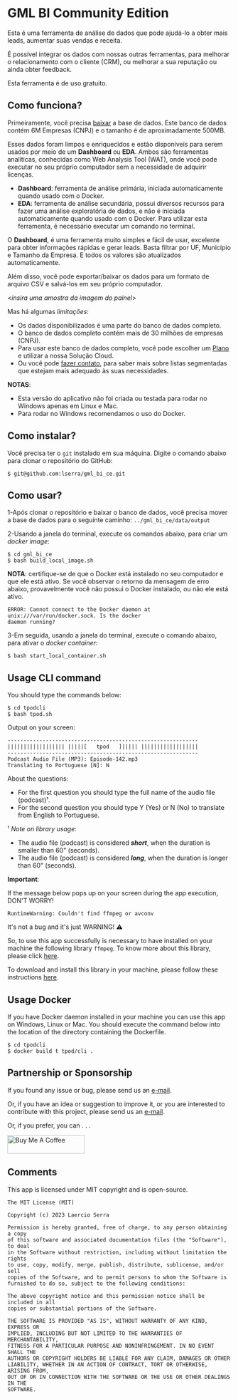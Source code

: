 # GML BI Community Edition

Esta é uma ferramenta de análise de dados que pode ajudá-lo a obter mais leads, aumentar
suas vendas e receita.

É possível integrar os dados com nossas outras ferramentas, para melhorar o
relacionamento com o cliente (CRM), ou melhorar a sua reputação ou ainda obter feedback.

Esta ferramenta é de uso gratuito.

## Como funciona?

Primeiramente, você precisa [baixar](https://www.getmoreleads.com.br/download/) a
base de dados. Este banco de dados contém 6M Empresas (CNPJ) e o tamanho é de
aproximadamente 500MB.

Esses dados foram limpos e enriquecidos e estão disponíveis para serem usados por meio
de um **Dashboard** ou **EDA**. Ambos são ferramentas analíticas, conhecidas como Web
Analysis Tool (WAT), onde você pode executar no seu próprio computador sem a necessidade
de adquirir licenças.

- **Dashboard**: ferramenta de análise primária, iniciada automaticamente quando usado
  com o Docker.
- **EDA**: ferramenta de análise secundária, possui diversos recursos para fazer uma
  análise exploratória de dados, e não é iniciada automaticamente quando usado com o
  Docker. Para utilizar esta ferramenta, é necessário executar um comando no terminal.

O **Dashboard**, é uma ferramenta muito simples e fácil de usar, excelente para obter
informações rápidas e gerar leads. Basta filtrar por UF, Município e Tamanho da
Empresa. E todos os valores são atualizados automaticamente.

Além disso, você pode exportar/baixar os dados para um formato de arquivo CSV e
salvá-los em seu próprio computador.

<_insira uma amostra da imagem do painel_>

Mas há algumas _limitações_:

- Os dados disponibilizados é uma parte do banco de dados completo.
- O banco de dados completo contém mais de 30 milhões de empresas (CNPJ).
- Para usar este banco de dados completo, você pode escolher
  um [Plano](https://www.getmoreleads.com.br/plan/) e utilizar a nossa Solução Cloud.
- Ou você pode [fazer contato](mailto:service@getmoreleads.com.br), para saber mais
  sobre listas segmentadas que estejam mais adequado às suas necessidades.

**NOTAS**:

- Esta versão do aplicativo não foi criada ou testada para rodar no Windows apenas em
  Linux e Mac.
- Para rodar no Windows recomendamos o uso do Docker.

## Como instalar?

Você precisa ter o `git` instalado em sua máquina. Digite o comando abaixo para clonar o
repositório do GitHub:

````shell
$ git@github.com:lserra/gml_bi_ce.git
````

## Como usar?

1-Após clonar o repositório e baixar o banco de dados, você precisa mover a base de
dados para o seguinte caminho: `../gml_bi_ce/data/output`

2-Usando a janela do terminal, execute os comandos abaixo, para criar um _docker image_:

```shell
$ cd gml_bi_ce
$ bash build_local_image.sh
```

**NOTA**: certifique-se de que o Docker está instalado no seu computador e que ele está
ativo. Se você observar o retorno da mensagem de erro abaixo, provavelmente você não
possui o Docker instalado, ou não ele está ativo.

```text
ERROR: Cannot connect to the Docker daemon at unix:///var/run/docker.sock. Is the docker
daemon running?
```

3-Em seguida, usando a janela do terminal, execute o comando abaixo, para ativar o
_docker container_:

```shell
$ bash start_local_container.sh
```

## Usage CLI command

You should type the commands below:

```shell script
$ cd tpodcli
$ bash tpod.sh
```

Output on your screen:

```text
------------------------------------------------------------
|||||||||||||||||| |||||[   tpod   ]||||| ||||||||||||||||||
------------------------------------------------------------
Podcast Audio File (MP3): Episode-142.mp3
Translating to Portuguese [N]: N
```

About the questions:

- For the first question you should type the full name of the audio file (podcast)¹.
- For the second question you should type Y (Yes) or N (No) to translate from English to
  Portuguese.

¹ *Note on library usage*:

- The audio file (podcast) is considered _**short**_, when the duration is smaller than
  60" (seconds).
- The audio file (podcast) is considered _**long**_, when the duration is longer than
  60" (seconds).

**Important**:

If the message below pops up on your screen during the app execution, DON'T WORRY!

``` text
RuntimeWarning: Couldn't find ffmpeg or avconv
```

It's not a bug and it's just WARNING! ⚠️

So, to use this app successfully is necessary to have installed on your machine the
following library ``ffmpeg``.
To know more about this library, please click [here](https://ffmpeg.org/about.html).

To download and install this library in your machine, please follow these
instructions [here](https://ffmpeg.org/download.html).

## Usage Docker

If you have Docker daemon installed in your machine you can use this app on Windows,
Linux or Mac.
You should execute the command below into the location of the directory containing the
Dockerfile.

```shell script
$ cd tpodcli
$ docker build t tpod/cli .
```

## Partnership or Sponsorship

If you found any issue or bug, please send us an [e-mail](mailto:tpodapp@gmail.com).

Or, if you have an idea or suggestion to improve it, or you are interested to contribute
with this project, please send us an [e-mail](mailto:tpodapp@gmail.com).

Or, if you prefer, you can . . .

<a href="https://buymeacoffee.com/cYXalAb" target="_blank">
<img src="https://cdn.buymeacoffee.com/buttons/default-orange.png" alt="Buy Me A Coffee" height="41" width="174">
</a>

## Comments

This app is licensed under MIT copyright and is open-source.

```text
The MIT License (MIT)

Copyright (c) 2023 Laercio Serra

Permission is hereby granted, free of charge, to any person obtaining a copy
of this software and associated documentation files (the "Software"), to deal
in the Software without restriction, including without limitation the rights
to use, copy, modify, merge, publish, distribute, sublicense, and/or sell
copies of the Software, and to permit persons to whom the Software is
furnished to do so, subject to the following conditions:

The above copyright notice and this permission notice shall be included in all
copies or substantial portions of the Software.

THE SOFTWARE IS PROVIDED "AS IS", WITHOUT WARRANTY OF ANY KIND, EXPRESS OR
IMPLIED, INCLUDING BUT NOT LIMITED TO THE WARRANTIES OF MERCHANTABILITY,
FITNESS FOR A PARTICULAR PURPOSE AND NONINFRINGEMENT. IN NO EVENT SHALL THE
AUTHORS OR COPYRIGHT HOLDERS BE LIABLE FOR ANY CLAIM, DAMAGES OR OTHER
LIABILITY, WHETHER IN AN ACTION OF CONTRACT, TORT OR OTHERWISE, ARISING FROM,
OUT OF OR IN CONNECTION WITH THE SOFTWARE OR THE USE OR OTHER DEALINGS IN THE
SOFTWARE.
```
